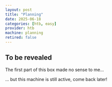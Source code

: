 ```yaml
---
layout: post
title: "Planning"
date: 2025-06-18
categories: [htb, easy]
provider: htb
machine: planning
retired: false
---
```


## To be revealed
The first part of this box made no sense to me...

... but this machine is still active, come back later!
